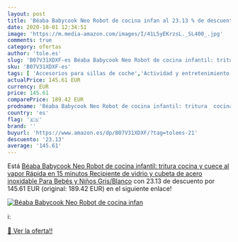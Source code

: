 ```yaml
---
layout: post
title: 'Béaba Babycook Neo Robot de cocina infan al 23.13 % de descuento'
date: 2020-10-01 12:34:51
image: 'https://m.media-amazon.com/images/I/41L5yEKrzsL._SL400_.jpg'
comments: true
category: ofertas
author: 'tole.es'
slug: 'B07V31XDXF-es Béaba Babycook Neo Robot de cocina infantil: tritura...'
sku: 'B07V31XDXF-es'
tags: [ 'Accesorios para sillas de coche','Actividad y entretenimiento','Andadores','Bebé','Espejos para asientos traseros','Higiene y cuidado','Sillas de coche y accesorios','Toallitas húmedas para bebé','Toallitas y accesorios para bebé','babycook','bebés', ]
actualPrice: 145.61 EUR
currency: EUR
price: 145.61
comparePrice: 189.42 EUR
prodname: 'Béaba Babycook Neo Robot de cocina infantil: tritura  cocina y cuece al vapor  Rápida en 15 minutos  Recipiente de vidrio y cubeta de acero inoxidable  Para Bebés y Niños  Gris/Blanco'
country: 'es'
flag: '🇪🇸'
brand: ''
buyurl: 'https://www.amazon.es/dp/B07V31XDXF/?tag=tolees-21'
descuento: '23.13'
average: '145.61'
---
```


Está [Béaba Babycook Neo Robot de cocina infantil: tritura  cocina y cuece al vapor  Rápida en 15 minutos  Recipiente de vidrio y cubeta de acero inoxidable  Para Bebés y Niños  Gris/Blanco](https://www.amazon.es/dp/B07V31XDXF/?tag=tolees-21) con 23.13 de descuento por 145.61 EUR (original: 189.42 EUR) en el siguiente enlace!

[![Béaba Babycook Neo Robot de cocina infan](https://m.media-amazon.com/images/I/41L5yEKrzsL._SL400_.jpg)](https://www.amazon.es/dp/B07V31XDXF/?tag=tolees-21)

ℹ️:


[🛒 Ver la oferta!!](https://www.amazon.es/dp/B07V31XDXF/?tag=tolees-21)
